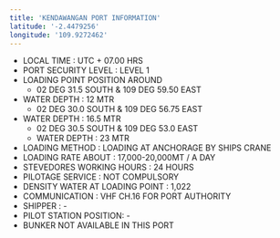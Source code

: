 ```yaml
---
title: 'KENDAWANGAN PORT INFORMATION'
latitude: '-2.4479256'
longitude: '109.9272462'
---
```


- LOCAL TIME : UTC + 07.00 HRS
- PORT SECURITY LEVEL : LEVEL 1
- LOADING POINT POSITION AROUND
    - 02 DEG 31.5 SOUTH & 109 DEG 59.50 EAST
- WATER DEPTH : 12 MTR
    - 02 DEG 30.0 SOUTH & 109 DEG 56.75 EAST
- WATER DEPTH : 16.5 MTR
    - 02 DEG 30.5 SOUTH & 109 DEG 53.0 EAST
    - WATER DEPTH : 23 MTR
- LOADING METHOD : LOADING AT ANCHORAGE BY SHIPS CRANE
- LOADING RATE ABOUT : 17,000-20,000MT / A DAY
- STEVEDORES WORKING HOURS : 24 HOURS
- PILOTAGE SERVICE : NOT COMPULSORY
- DENSITY WATER AT LOADING POINT : 1,022
- COMMUNICATION : VHF CH.16 FOR PORT AUTHORITY
- SHIPPER : -
- PILOT STATION POSITION: -
- BUNKER NOT AVAILABLE IN THIS PORT
